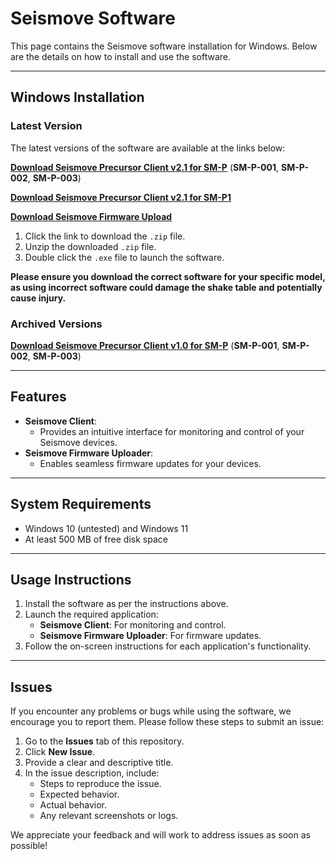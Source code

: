 # **Seismove Software**

This page contains the Seismove software installation for Windows. Below are the details on how to install and use the software.

---

## **Windows Installation**

### **Latest Version**
The latest versions of the software are available at the links below:

[**Download Seismove Precursor Client v2.1 for SM-P**](https://drive.google.com/file/d/12ZEEdZTbF1MivwUT9SYhUZ-ssyzNWag1/view?usp=sharing) (**SM-P-001**, **SM-P-002**, **SM-P-003**)

[**Download Seismove Precursor Client v2.1 for SM-P1**](https://drive.google.com/file/d/1ygR2VIrUDgY6RVm-91C7ZWoXKaMk1oJD/view?usp=drive_link)

[**Download Seismove Firmware Upload**](https://drive.google.com/file/d/1bsUqGF1OkCteqnC--H_oh5QIzjwlnOOs/view?usp=sharing)


1. Click the link to download the `.zip` file.
2. Unzip the downloaded `.zip` file.
3. Double click the `.exe` file to launch the software.

**Please ensure you download the correct software for your specific model, as using incorrect software could damage the shake table and potentially cause injury.**

### **Archived Versions**
[**Download Seismove Precursor Client v1.0 for SM-P**](https://drive.google.com/file/d/1wyArmi7morbRWBRhUIRk3nAsWgs02kX4/view?usp=sharing) (**SM-P-001**, **SM-P-002**, **SM-P-003**)

---

## **Features**
- **Seismove Client**:
  - Provides an intuitive interface for monitoring and control of your Seismove devices.
- **Seismove Firmware Uploader**:
  - Enables seamless firmware updates for your devices.

---

## **System Requirements**
- Windows 10 (untested) and Windows 11
- At least 500 MB of free disk space

---

## **Usage Instructions**
1. Install the software as per the instructions above.
2. Launch the required application:
   - **Seismove Client**: For monitoring and control.
   - **Seismove Firmware Uploader**: For firmware updates.
3. Follow the on-screen instructions for each application's functionality.

---

## **Issues**
If you encounter any problems or bugs while using the software, we encourage you to report them. Please follow these steps to submit an issue:

1. Go to the **Issues** tab of this repository.
2. Click **New Issue**.
3. Provide a clear and descriptive title.
4. In the issue description, include:
   - Steps to reproduce the issue.
   - Expected behavior.
   - Actual behavior.
   - Any relevant screenshots or logs.

We appreciate your feedback and will work to address issues as soon as possible!
